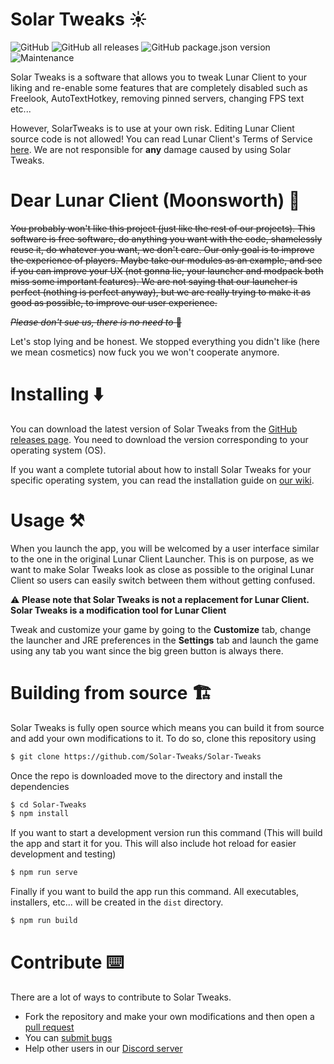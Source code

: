 # Solar Tweaks ☀️
![GitHub](https://img.shields.io/github/license/Solar-Tweaks/Solar-Tweaks?style=for-the-badge)
![GitHub all releases](https://img.shields.io/github/downloads/Solar-Tweaks/Solar-Tweaks/total?style=for-the-badge)
![GitHub package.json version](https://img.shields.io/github/package-json/v/Solar-Tweaks/Solar-Tweaks?style=for-the-badge)
![Maintenance](https://img.shields.io/maintenance/yes/2022?style=for-the-badge)

Solar Tweaks is a software that allows you to tweak Lunar Client to your liking and re-enable some features that are completely disabled such as Freelook, AutoTextHotkey, removing pinned servers, changing FPS text etc...

However, SolarTweaks is to use at your own risk. Editing Lunar Client source code is not allowed! You can read Lunar Client's Terms of Service [here](https://www.lunarclient.com/terms). We are not responsible for **any** damage caused by using Solar Tweaks.

# Dear Lunar Client (Moonsworth) 🌙
~~You probably won't like this project (just like the rest of our projects). This software is free software, do anything you want with the code, shamelessly reuse it, do whatever you want, we don't care. Our only goal is to improve the experience of players. Maybe take our modules as an example, and see if you can improve your UX (not gonna lie, your launcher and modpack both miss some important features). We are not saying that our launcher is perfect (nothing is perfect anyway), but we are really trying to make it as good as possible, to improve our user experience.~~

~~*Please don't sue us, there is no need to* 💖~~

Let's stop lying and be honest. We stopped everything you didn't like (here we mean cosmetics) now fuck you we won't cooperate anymore.

# Installing ⬇️
You can download the latest version of Solar Tweaks from the [GitHub releases page](https://github.com/Solar-Tweaks/Solar-Tweaks/releases). You need to download the version corresponding to your operating system (OS).

If you want a complete tutorial about how to install Solar Tweaks for your specific operating system, you can read the installation guide on [our wiki](https://www.youtube.com/watch?v=dQw4w9WgXcQ).

# Usage ⚒️
When you launch the app, you will be welcomed by a user interface similar to the one in the original Lunar Client Launcher. This is on purpose, as we want to make Solar Tweaks look as close as possible to the original Lunar Client so users can easily switch between them without getting confused.

⚠️ **Please note that Solar Tweaks is not a replacement for Lunar Client. Solar Tweaks is a modification tool for Lunar Client**

Tweak and customize your game by going to the **Customize** tab, change the launcher and JRE preferences in the **Settings** tab and launch the game using any tab you want since the big green button is always there.

# Building from source 🏗️
Solar Tweaks is fully open source which means you can build it from source and add your own modifications to it. To do so, clone this repository using
```bash
$ git clone https://github.com/Solar-Tweaks/Solar-Tweaks
```
Once the repo is downloaded move to the directory and install the dependencies
```bash
$ cd Solar-Tweaks
$ npm install
```
If you want to start a development version run this command (This will build the app and start it for you. This will also include hot reload for easier development and testing)
```bash
$ npm run serve
```
Finally if you want to build the app run this command. All executables, installers, etc... will be created in the `dist` directory.
```bash
$ npm run build
```

# Contribute ⌨️
There are a lot of ways to contribute to Solar Tweaks.
- Fork the repository and make your own modifications and then open a [pull request](https://github.com/Solar-Tweaks/Solar-Tweaks/pulls)
- You can [submit bugs](https://github.com/Solar-Tweaks/Solar-Tweaks/issues)
- Help other users in our [Discord server](https://discord.gg/SolarTweaks)
